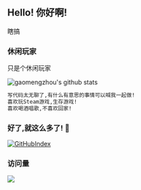 ## Hello! 你好啊!

瞎搞

### 休闲玩家

只是个休闲玩家

![gaomengzhou's github stats](https://github-readme-stats.vercel.app/api?username=gaomengzhou&show_icons=true)

```markdown
写代码太无聊了,有什么有意思的事情可以喊我一起做!
喜欢玩Steam游戏,生存游戏!
喜欢喝酒唱歌,不喜欢回家!
```

### 好了,就这么多了! 👋 

[![GitHubIndex](https://img.shields.io/badge/%F0%9F%8F%A0-gaomengzhou-informational)](https://github.com/gaomengzhou)

### 访问量
![](http://profile-counter.glitch.me/gaomengzhou/count.svg)
